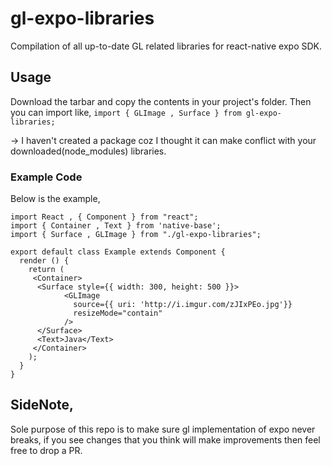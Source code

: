 # gl-expo-libraries
Compilation of all up-to-date GL related libraries for react-native expo SDK.

## Usage

Download the tarbar and copy the contents in your project's folder.
Then you can import like, `import { GLImage , Surface } from gl-expo-libraries;`

-> I haven't created a package coz I thought it can make conflict with your downloaded(node_modules) libraries.

### Example Code

Below is the example,
```
import React , { Component } from "react";
import { Container , Text } from 'native-base';
import { Surface , GLImage } from "./gl-expo-libraries";

export default class Example extends Component {
  render () {
    return (
     <Container>
      <Surface style={{ width: 300, height: 500 }}>
	        <GLImage
	          source={{ uri: 'http://i.imgur.com/zJIxPEo.jpg'}}
	          resizeMode="contain"
	        />		       	   		   	
      </Surface>  
      <Text>Java</Text>  	
     </Container>
    );
  }
}
```


## SideNote,

Sole purpose of this repo is to make sure gl implementation of expo never breaks,
if you see changes that you think will make improvements then feel free to drop
a PR.